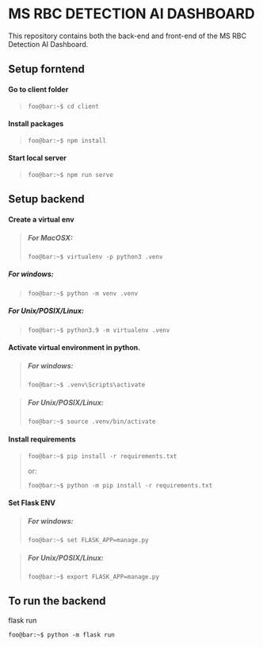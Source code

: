 # MS RBC DETECTION AI DASHBOARD

This repository contains both the back-end and front-end of the MS RBC Detection AI Dashboard.

## Setup forntend

#### Go to client folder
> ```
> foo@bar:~$ cd client
> ```

#### Install packages
> ```
> foo@bar:~$ npm install
> ```

#### Start local server
> ```
> foo@bar:~$ npm run serve
> ```

## Setup backend

#### Create a virtual env
> ##### For MacOSX:
> ```console
> foo@bar:~$ virtualenv -p python3 .venv
> ```

##### For windows:
> ```console
> foo@bar:~$ python -m venv .venv
> ```

##### For Unix/POSIX/Linux:
> ```console
> foo@bar:~$ python3.9 -m virtualenv .venv
> ```

#### Activate virtual environment in python.<br>
> ##### For windows:
> ```console
> foo@bar:~$ .venv\Scripts\activate
> ```

> ##### For Unix/POSIX/Linux:
> ```console
> foo@bar:~$ source .venv/bin/activate
> ```

#### Install requirements
> ```console
> foo@bar:~$ pip install -r requirements.txt
> ```
> or:
> ```console
> foo@bar:~$ python -m pip install -r requirements.txt
> ```


#### Set Flask ENV
> ##### For windows:
> ```console
> foo@bar:~$ set FLASK_APP=manage.py
> ```

> ##### For Unix/POSIX/Linux:<br>
> ```console
> foo@bar:~$ export FLASK_APP=manage.py
> ```

## To run the backend
flask run <br>
```console
foo@bar:~$ python -m flask run
```
